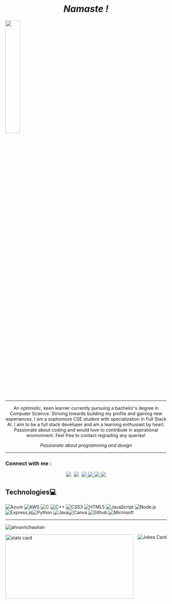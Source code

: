 <em>
  <h1 align="center">Namaste !
</h1>
</em>

   <img align=center width=30% src="https://readme-typing-svg.herokuapp.com?font=Sora&color=%2336BCF7&size=35&center=true&vCenter=true&width=600%&lines=Cloud+Computing;Full+Stack+Development;Data+Science;AI+%26+ML+Enthusiast;Computer+Science+Undergrad;Tech+Blogger+;Passion+for+Technology" />
   
<hr width="100%" size="2" color="blue" noshade>

<p  align='center'>An optimistic, keen learner currently pursuing a bachelor's degree in Computer Science. Striving towards building my profile and gaining new experiences. I am a sophomore CSE student with specialization in Full Stack AI.
I aim to be a full stack developer and am a learning enthusiast by heart. Passionate about coding and would love to contribute in aspirational environment. 
Feel free to contact regrading any queries!</p>
<p>

 
</p>
<em>
<p align='center'>
  Passionate about programming and design</b> 
</p>
</em>

<hr width="100%" size="2" color="blue" noshade>

### Connect with me :
<p align='center'>
  <a href="https://www.linkedin.com/in/jahnavischauhan17/"><img src="https://img.shields.io/badge/linkedin-%230077B5.svg?&style=for-the-badge&logo=linkedin&logoColor=white" /></a>&nbsp;
   <a href="https://www.instagram.com/jahnavichauhan_"><img src="https://img.shields.io/badge/Instagram-E4405F?style=for-the-badge&logo=instagram&logoColor=white"/></a>&nbsp;
   <a href="https://www.twitter.com/jahnavichauhann"><img src="https://img.shields.io/badge/twitter-%231DA1F2.svg?&style=for-the-badge&logo=twitter&logoColor=white" /> </a>
   <a href="https://leetcode.com/jahnaviichauhan/"><img src="https://img.shields.io/badge/-LeetCode-FFA116?style=for-the-badge&logo=LeetCode&logoColor=black">
</a>
    <a href="https://medium.com/@jahnavischauhan17/"><img src="https://img.shields.io/badge/Medium-12100E?style=for-the-badge&logo=medium&logoColor=white">
</a
    <a href="jahnavischauhan17@gmail.com"><img src="https://img.shields.io/badge/Gmail-D14836?style=for-the-badge&logo=gmail&logoColor=white">
</a



</p>

## Technologies💻

![Azure](https://img.shields.io/badge/azure-%230072C6.svg?style=for-the-badge&logo=azure-devops&logoColor=white) ![AWS](https://img.shields.io/badge/AWS-%23FF9900.svg?style=for-the-badge&logo=amazon-aws&logoColor=white) ![C](https://img.shields.io/badge/c-%2300599C.svg?style=for-the-badge&logo=c&logoColor=white) ![C++](https://img.shields.io/badge/c++-%2300599C.svg?style=for-the-badge&logo=c%2B%2B&logoColor=white) ![CSS3](https://img.shields.io/badge/css3-%231572B6.svg?style=for-the-badge&logo=css3&logoColor=white) ![HTML5](https://img.shields.io/badge/html5-%23E34F26.svg?style=for-the-badge&logo=html5&logoColor=white) ![JavaScript](https://img.shields.io/badge/javascript-%23323330.svg?style=for-the-badge&logo=javascript&logoColor=%23F7DF1E) ![Node.js](https://img.shields.io/badge/Node.js-43853D?style=for-the-badge&logo=node.js&logoColor=white) ![Express.js](https://img.shields.io/badge/Express.js-404D59?style=for-the-badge)![Python](https://img.shields.io/badge/python-3670A0?style=for-the-badge&logo=python&logoColor=ffdd54) ![Java](https://img.shields.io/badge/Java-ED8B00?style=for-the-badge&logo=openjdk&logoColor=white)![Canva](https://img.shields.io/badge/Canva-%2300C4CC.svg?style=for-the-badge&logo=Canva&logoColor=white) ![Github](https://img.shields.io/badge/GitHub-100000?style=for-the-badge&logo=github&logoColor=white) ![Microsoft](	https://img.shields.io/badge/Microsoft-666666?style=for-the-badge&logo=microsoft&logoColor=white)

<hr width="100%" size="2" color="blue" noshade>

<p align="left"> <img src="https://komarev.com/ghpvc/?username=jahnaviichauhan&label=Profile%20views&color=0e75b6&style=flat" alt="jahnaviichauhan" /> </p>
<p><p>
  <img align="right" src="https://readme-jokes.vercel.app/api?hideBorder&theme=tokyonight" alt="Jokes Card" />
</p>
<img align= "center" alt= "stats card" height="200px" width="400" src="https://streak-stats.demolab.com/?user=jahnaviichauhan&theme=react&hide_border=true&date_format=j%20M%5B%20Y%5D">

<!--<h2>What I do?</h2>
<ul>
  <l1>Frontend Developer</li>
  <li>Backed Developed</li>
  <li>Student</li>
  <li>Microsoft Learn Student Ambassador</li>
  <li>Write blogs on medium</li>
  <li>Competitive Coder on Leetcode</li>
</ul>-->


